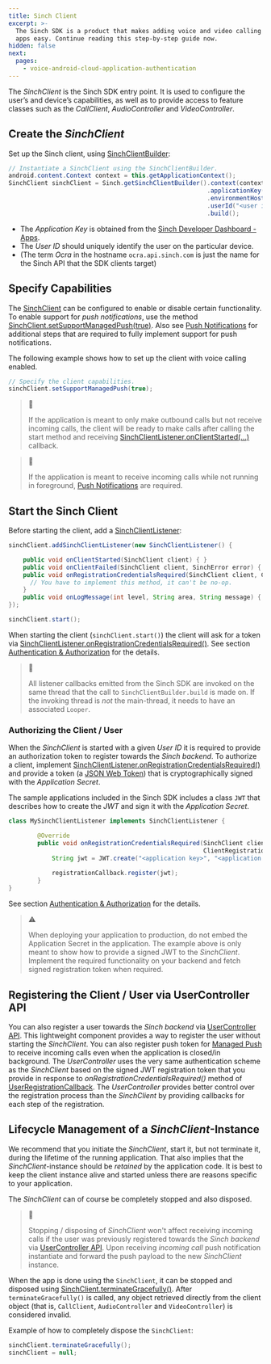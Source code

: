 ```yaml
---
title: Sinch Client
excerpt: >-
  The Sinch SDK is a product that makes adding voice and video calling to mobile
  apps easy. Continue reading this step-by-step guide now.
hidden: false
next:
  pages:
    - voice-android-cloud-application-authentication
---
```


The _SinchClient_ is the Sinch SDK entry point. It is used to configure the user’s and device’s capabilities, as well as to provide access to feature classes such as the _CallClient_, _AudioController_ and _VideoController_.

## Create the _SinchClient_

Set up the Sinch client, using [SinchClientBuilder](https://sinch.github.io/docs/voice/voice-for-android-cloud/reference/com/sinch/android/rtc/SinchClientBuilder.html):

```java
// Instantiate a SinchClient using the SinchClientBuilder.
android.content.Context context = this.getApplicationContext();
SinchClient sinchClient = Sinch.getSinchClientBuilder().context(context)
                                                       .applicationKey("<application key>")
                                                       .environmentHost("ocra.api.sinch.com")
                                                       .userId("<user id>")
                                                       .build();
```

* The _Application Key_ is obtained from the [Sinch Developer Dashboard - Apps](https://portal.sinch.com/#/apps). 
* The _User ID_ should uniquely identify the user on the particular device.
* (The term _Ocra_ in the hostname `ocra.api.sinch.com` is just the name for the Sinch API that the SDK clients target)

## Specify Capabilities

The [SinchClient](reference\com\sinch\android\rtc\SinchClient.html) can be configured to enable or disable certain functionality. To enable support for _push notifications_, use the method [SinchClient.setSupportManagedPush(true)](reference/com/sinch/android/rtc/SinchClient.html#setSupportManagedPush-boolean-). Also see [Push Notifications](doc:voice-android-cloud-push-notifications) for additional steps that are required to fully implement support for push notifications.

The following example shows how to set up the client with voice calling enabled.

```java
// Specify the client capabilities.
sinchClient.setSupportManagedPush(true);
```

> 📘
>
> If the application is meant to only make outbound calls but not receive incoming calls, the client will be ready to make calls after calling the start method and receiving [SinchClientListener.onClientStarted(...)](reference/com/sinch/android/rtc/SinchClientListener.html#onClientStarted-com.sinch.android.rtc.SinchClient-) callback.

> 📘
>
> If the application is meant to receive incoming calls while not running in foreground, [Push Notifications](doc:voice-android-cloud-push-notifications) are required.

## Start the Sinch Client

Before starting the client, add a [SinchClientListener](reference\com\sinch\android\rtc\SinchClientListener.html):

```java
sinchClient.addSinchClientListener(new SinchClientListener() {

    public void onClientStarted(SinchClient client) { }
    public void onClientFailed(SinchClient client, SinchError error) { }
    public void onRegistrationCredentialsRequired(SinchClient client, ClientRegistration registrationCallback) { 
      // You have to implement this method, it can't be no-op. 
    }
    public void onLogMessage(int level, String area, String message) { }
});

sinchClient.start();
```

When starting the client (`sinchClient.start()`) the client will ask for a token via [SinchClientListener.onRegistrationCredentialsRequired()](reference\com\sinch\android\rtc\SinchClientListener.html).
See section [Authentication & Authorization](doc:voice-android-cloud-application-authentication) for the details.


> 📘
>
> All listener callbacks emitted from the Sinch SDK are invoked on the same thread that the call to `SinchClientBuilder.build` is made on. If the invoking thread is _not_ the main-thread, it needs to have an associated `Looper`.

### Authorizing the Client / User

When the _SinchClient_ is started with a given _User ID_ it is required to provide an authorization token to register towards the _Sinch backend_. To authorize a client, implement [SinchClientListener.onRegistrationCredentialsRequired()](reference/com/sinch/android/rtc/SinchClientListener.html#onRegistrationCredentialsRequired-com.sinch.android.rtc.SinchClient-com.sinch.android.rtc.ClientRegistration-) and provide a token (a [JSON Web Token](https://jwt.io/)) that is cryptographically signed with the _Application Secret_. 

The sample applications included in the Sinch SDK includes a class `JWT` that describes how to create the _JWT_ and sign it with the _Application Secret_.

```java
class MySinchClientListener implements SinchClientListener {

        @Override
        public void onRegistrationCredentialsRequired(SinchClient client,
                                                      ClientRegistration registrationCallback) {
            String jwt = JWT.create("<application key>", "<application secret>", client.getLocalUserId());
            
            registrationCallback.register(jwt);
        }
}
```

See section [Authentication & Authorization](doc:voice-android-cloud-application-authentication) for the details.

> ⚠
>
> When deploying your application to production, do not embed the Application Secret in the application. The example above is only meant to show how to provide a signed JWT to the _SinchClient_. Implement the required functionality on your backend and fetch signed registration token when required.

## Registering the Client / User via UserController API

You can also register a user towards the _Sinch backend_ via [UserController API](doc:voice-android-cloud-user-controller). This lightweight component provides a way to register the user without starting the _SinchClient_. You can also register push token for [Managed Push](doc:voice-android-cloud-push-notifications) to receive incoming calls even when the application is closed/in background. The _UserController_ uses the very same authentication scheme as the _SinchClient_ based on the signed JWT registration token that you provide in response to _onRegistrationCredentialsRequired()_ method of [UserRegistrationCallback](reference\com\sinch\android\rtc\UserRegistrationCallback.html). The _UserController_ provides better control over the registration process than the _SinchClient_ by providing callbacks for each step of the registration.

## Lifecycle Management of a _SinchClient_-Instance

We recommend that you initiate the _SinchClient_, start it, but not terminate it, during the lifetime of the running application. That also implies that the _SinchClient_-instance should be _retained_ by the application code. It is best to keep the client instance alive and started unless there are reasons specific to your application. 

The _SinchClient_ can of course be completely stopped and also disposed. 

> 📘
>
> Stopping / disposing of _SinchClient_ won't affect receiving incoming calls if the user was previously registered towards the _Sinch backend_ via [UserController API](doc:voice-android-cloud-user-controller). Upon receiving _incoming call_ push notification instantiate and forward the push payload to the new _SinchClient_ instance. 

When the app is done using the `SinchClient`, it can be stopped and disposed using [SinchClient.terminateGracefully()](reference/com/sinch/android/rtc/SinchClient.html#terminateGracefully--). After `terminateGracefully()` is called, any object retrieved directly from the client object (that is, `CallClient`, `AudioController` and `VideoController`) is considered invalid.

Example of how to completely dispose the `SinchClient`:

```java
sinchClient.terminateGracefully();
sinchClient = null;
```
